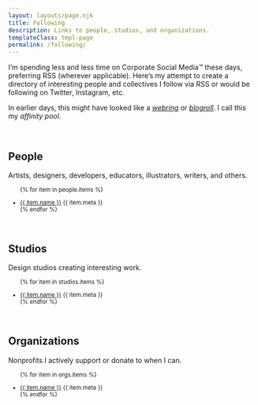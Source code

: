 ```yaml
---
layout: layouts/page.njk
title: Following
description: Links to people, studios, and organizations.
templateClass: tmpl-page
permalink: /following/
---
```


I’m spending less and less time on Corporate Social Media™ these days, preferring RSS (wherever applicable). Here’s my attempt to create a directory of interesting people and collectives I follow via RSS or would be following on Twitter, Instagram, etc. 

In earlier days, this might have looked like a <em>[webring](https://indieweb.org/webring)</em> or <em>[blogroll](https://indieweb.org/blogroll)</em>. I call this my <em>affinity&nbsp;pool</em>.

&nbsp;

## People

Artists, designers, developers, educators, illustrators, writers, and others.

<small><ul class="list-unstyled list-multi-col">
  {% for item in people.items %}
  <li><a class="h-card" href="{{ item.url }}" target="_blank">{{ item.name }}</a> <span class="text-meta">{{ item.meta }}</span>
  </li>
  {% endfor %}
</ul></small>

&nbsp;

## Studios

Design studios creating interesting work.

<small><ul class="list-unstyled list-multi-col">
  {% for item in studios.items %}
  <li><a href="{{ item.url }}" target="_blank">{{ item.name }}</a> <span class="text-meta">{{ item.meta }}</span>
  </li>
  {% endfor %}
</ul></small>

&nbsp;

## Organizations

Nonprofits I actively support or donate to when I can.

<small><ul class="list-unstyled list-multi-col">
  {% for item in orgs.items %}
  <li><a href="{{ item.url }}" target="_blank">{{ item.name }}</a> <span class="text-meta">{{ item.meta }}</span>
  </li>
  {% endfor %}
</ul></small>